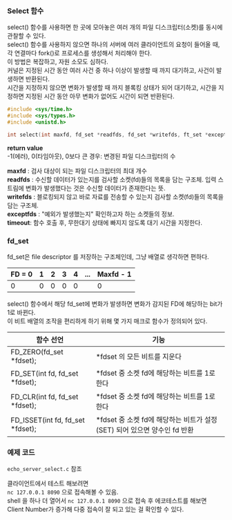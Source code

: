 ### Select 함수
select() 함수를 사용하면 한 곳에 모아놓은 여러 개의 파일 디스크립터(소켓)를 동시에 관찰할 수 있다.   
select() 함수를 사용하지 않으면 하나의 서버에 여러 클라이언트의 요청이 들어올 때, 각 연결마다 fork()로 프로세스를 생성해서 처리해야 한다.  
이 방법은 복잡하고, 자원 소모도 심하다.  
커널은 지정된 시간 동안 여러 사건 중 하나 이상이 발생할 때 까지 대기하고, 사건이 발생하면 반환된다.   
시간을 지정하지 않으면 변화가 발생할 때 까지 블록킹 상태가 되어 대기하고, 시간을 지정하면 지정된 시간 동안 아무 변화가 없어도 시간이 되면 반환된다.  

```c
#include <sys/time.h>
#include <sys/types.h>
#include <unistd.h>

int select(int maxfd, fd_set *readfds, fd_set *writefds, ft_set *exceptfds, struct timeval *timeout);
```
**return value**  
-1(에러), 0(타임아웃), 0보다 큰 경우: 변경된 파일 디스크립터의 수

**maxfd** : 검사 대상이 되는 파일 디스크립터의 최대 개수  
**readfds** : 수신할 데이터가 있는지를 검사할 소켓(fd)들의 목록을 담는 구조체. 입력 스트림에 변화가 발생했다는 것은 수신할 데이터가 존재한다는 뜻.  
**writefds** : 블로킹되지 않고 바로 자료를 전송할 수 있는지 검사할 소켓(fd)들의 목록을 담는 구조체.  
**exceptfds** : "예외가 발생했는지" 확인하고자 하는 소켓들의 정보.  
**timeout**: 함수 호출 후, 무한대기 상태에 빠지지 않도록 대기 시간을 지정한다.  

### fd_set
fd_set은 file descriptor 를 저장하는 구조체인데, 그냥 배열로 생각하면 편하다.

| FD = 0 | 1    | 2    | 3    | 4    | ...  | Maxfd - 1 |
| ------ | ---- | ---- | ---- | ---- | ---- | --------- |
| 0      | 0    | 0    | 0    | 0    |      | 0         |

select() 함수에서 해당 fd_set에 변화가 발생하면 변화가 감지된 FD에 해당하는 bit가 1로 바뀐다.  
이 비트 배열의 조작을 편리하게 하기 위해 몇 가지 매크로 함수가 정의되어 있다.

| 함수 선언                        | 기능                                                         |
| -------------------------------- | ------------------------------------------------------------ |
| FD_ZERO(fd_set *fdset);          | *fdset 의 모든 비트를 지운다                                 |
| FD_SET(int fd, fd_set *fdset);   | *fdset 중 소켓 fd에 해당하는 비트를 1로 한다                 |
| FD_CLR(int fd, fd_set *fdset);   | *fdset 중 소켓 fd에 해당하는 비트를 1로 한다                 |
| FD_ISSET(int fd, fd_set *fdset); | *fdset 중 소켓 fd에 해당하는 비트가 설정(SET) 되어 있으면 양수인 fd 반환 |


### 예제 코드
`echo_server_select.c` 참조

클라이언트에서 테스트 해보려면   
`nc 127.0.0.1 8090` 으로 접속해볼 수 있음.   
shell 을 하나 더 열어서 `nc 127.0.0.1 8090` 으로 접속 후 에코테스트를 해보면 Client Number가 증가해 다중 접속이 잘 되고 있는 걸 확인할 수 있다.   
